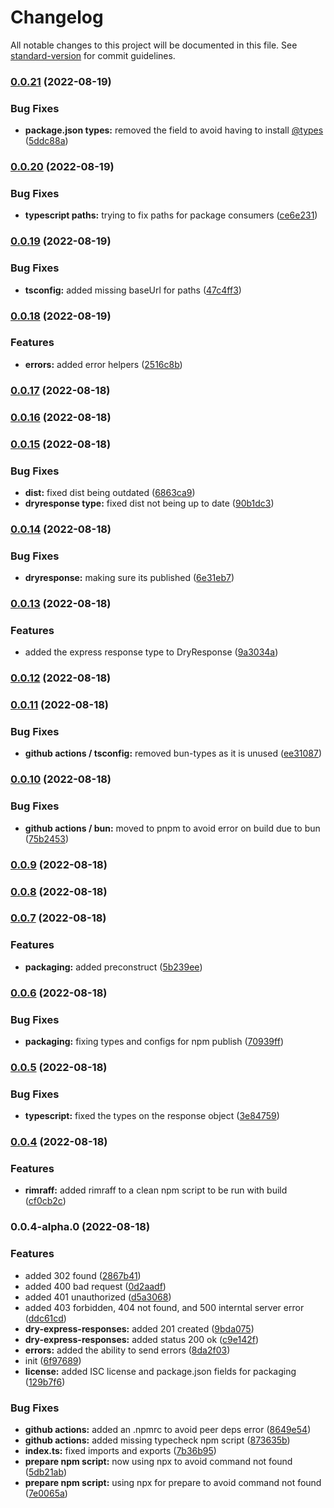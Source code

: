 # Changelog

All notable changes to this project will be documented in this file. See [standard-version](https://github.com/conventional-changelog/standard-version) for commit guidelines.

### [0.0.21](https://github.com/Omri-Levy/dry-express-responses/compare/v0.0.20...v0.0.21) (2022-08-19)


### Bug Fixes

* **package.json types:** removed the field to avoid having to install [@types](https://github.com/types) ([5ddc88a](https://github.com/Omri-Levy/dry-express-responses/commit/5ddc88a18d41c7905260e03e9b69c3026a017a96))

### [0.0.20](https://github.com/Omri-Levy/dry-express-responses/compare/v0.0.19...v0.0.20) (2022-08-19)


### Bug Fixes

* **typescript paths:** trying to fix paths for package consumers ([ce6e231](https://github.com/Omri-Levy/dry-express-responses/commit/ce6e231352e04d08309bf13175cfba45a416dd85))

### [0.0.19](https://github.com/Omri-Levy/dry-express-responses/compare/v0.0.18...v0.0.19) (2022-08-19)


### Bug Fixes

* **tsconfig:** added missing baseUrl for paths ([47c4ff3](https://github.com/Omri-Levy/dry-express-responses/commit/47c4ff35c7e0c09b79a72414c7b8a01d94c6a502))

### [0.0.18](https://github.com/Omri-Levy/dry-express-responses/compare/v0.0.17...v0.0.18) (2022-08-19)


### Features

* **errors:** added error helpers ([2516c8b](https://github.com/Omri-Levy/dry-express-responses/commit/2516c8b5ea23738150772231e8be5ac0e15ac6d9))

### [0.0.17](https://github.com/Omri-Levy/dry-express-responses/compare/v0.0.16...v0.0.17) (2022-08-18)

### [0.0.16](https://github.com/Omri-Levy/dry-express-responses/compare/v0.0.15...v0.0.16) (2022-08-18)

### [0.0.15](https://github.com/Omri-Levy/dry-express-responses/compare/v0.0.14...v0.0.15) (2022-08-18)


### Bug Fixes

* **dist:** fixed dist being outdated ([6863ca9](https://github.com/Omri-Levy/dry-express-responses/commit/6863ca9668ae11c696fdc4cce81c892112cd793d))
* **dryresponse type:** fixed dist not being up to date ([90b1dc3](https://github.com/Omri-Levy/dry-express-responses/commit/90b1dc3a615712c132c58e3f51c14ea7cfabbd9b))

### [0.0.14](https://github.com/Omri-Levy/dry-express-responses/compare/v0.0.13...v0.0.14) (2022-08-18)


### Bug Fixes

* **dryresponse:** making sure its published ([6e31eb7](https://github.com/Omri-Levy/dry-express-responses/commit/6e31eb7cddbe491ddc1a3d4efcc82f67d462ad0a))

### [0.0.13](https://github.com/Omri-Levy/dry-express-responses/compare/v0.0.12...v0.0.13) (2022-08-18)


### Features

* added the express response type to DryResponse ([9a3034a](https://github.com/Omri-Levy/dry-express-responses/commit/9a3034aa8c4d7950af0697438c85b940853e40c6))

### [0.0.12](https://github.com/Omri-Levy/dry-express-responses/compare/v0.0.11...v0.0.12) (2022-08-18)

### [0.0.11](https://github.com/Omri-Levy/dry-express-responses/compare/v0.0.10...v0.0.11) (2022-08-18)


### Bug Fixes

* **github actions / tsconfig:** removed bun-types as it is unused ([ee31087](https://github.com/Omri-Levy/dry-express-responses/commit/ee3108728eeefd4d0edff431d917d4da42b52493))

### [0.0.10](https://github.com/Omri-Levy/dry-express-responses/compare/v0.0.9...v0.0.10) (2022-08-18)


### Bug Fixes

* **github actions / bun:** moved to pnpm to avoid error on build due to bun ([75b2453](https://github.com/Omri-Levy/dry-express-responses/commit/75b2453d9d286dd0510993d0e1275d699c86010d))

### [0.0.9](https://github.com/Omri-Levy/dry-express-responses/compare/v0.0.8...v0.0.9) (2022-08-18)

### [0.0.8](https://github.com/Omri-Levy/dry-express-responses/compare/v0.0.7...v0.0.8) (2022-08-18)

### [0.0.7](https://github.com/Omri-Levy/dry-express-responses/compare/v0.0.6...v0.0.7) (2022-08-18)


### Features

* **packaging:** added preconstruct ([5b239ee](https://github.com/Omri-Levy/dry-express-responses/commit/5b239ee29bb66bc43467f4fc8b6c2eae12b19d4a))

### [0.0.6](https://github.com/Omri-Levy/dry-express-responses/compare/v0.0.5...v0.0.6) (2022-08-18)


### Bug Fixes

* **packaging:** fixing types and configs for npm publish ([70939ff](https://github.com/Omri-Levy/dry-express-responses/commit/70939ff90b187d6ea1c0795f4cec729624ba2ec4))

### [0.0.5](https://github.com/Omri-Levy/dry-express-responses/compare/v0.0.4...v0.0.5) (2022-08-18)


### Bug Fixes

* **typescript:** fixed the types on the response object ([3e84759](https://github.com/Omri-Levy/dry-express-responses/commit/3e84759201421a6f86fc01a77a1b519df27f9a6c))

### [0.0.4](https://github.com/Omri-Levy/dry-express-responses/compare/v0.0.4-alpha.0...v0.0.4) (2022-08-18)


### Features

* **rimraff:** added rimraff to a clean npm script to be run with build ([cf0cb2c](https://github.com/Omri-Levy/dry-express-responses/commit/cf0cb2c08a7bfc7831d168257c0057592563448c))

### 0.0.4-alpha.0 (2022-08-18)


### Features

* added 302 found ([2867b41](https://github.com/Omri-Levy/dry-express-responses/commit/2867b41df94a5c94f15fb56e5ddea23e9cb82c4c))
* added 400 bad request ([0d2aadf](https://github.com/Omri-Levy/dry-express-responses/commit/0d2aadfded89a0e5678e3e9196cd797b69298b6c))
* added 401 unauthorized ([d5a3068](https://github.com/Omri-Levy/dry-express-responses/commit/d5a3068f808a745a639269dab5ed844912ba569f))
* added 403 forbidden, 404 not found, and 500 interntal server error ([ddc61cd](https://github.com/Omri-Levy/dry-express-responses/commit/ddc61cda243cfbf20446e947741f55250ff1745d))
* **dry-express-responses:** added 201 created ([9bda075](https://github.com/Omri-Levy/dry-express-responses/commit/9bda075980f1ab16230d7b1d5324c4381b9c635e))
* **dry-express-responses:** added status 200 ok ([c9e142f](https://github.com/Omri-Levy/dry-express-responses/commit/c9e142f1f63af993f74bf5b1a1eee8589207acaf))
* **errors:** added the ability to send errors ([8da2f03](https://github.com/Omri-Levy/dry-express-responses/commit/8da2f039a1aa1fd502b3ab3f0a7eae374f211f0b))
* init ([6f97689](https://github.com/Omri-Levy/dry-express-responses/commit/6f976895e808113a802be0d4c35401f0aed4ea74))
* **license:** added ISC license and package.json fields for packaging ([129b7f6](https://github.com/Omri-Levy/dry-express-responses/commit/129b7f6c2560d3ccb2a4d66923cfd3c65fbcf4e7))


### Bug Fixes

* **github actions:** added an .npmrc to avoid peer deps error ([8649e54](https://github.com/Omri-Levy/dry-express-responses/commit/8649e546b561a8cf2b17691f83ec4cce11262358))
* **github actions:** added missing typecheck npm script ([873635b](https://github.com/Omri-Levy/dry-express-responses/commit/873635bc14a5a892db3a00cd824dd6a65f9b2080))
* **index.ts:** fixed imports and exports ([7b36b95](https://github.com/Omri-Levy/dry-express-responses/commit/7b36b95a1b270f7abeea5e16748381e4e28a7800))
* **prepare npm script:** now using npx to avoid command not found ([5db21ab](https://github.com/Omri-Levy/dry-express-responses/commit/5db21ab8419756218cd3a896adb8b9bb52662952))
* **prepare npm script:** using npx for prepare to avoid command not found ([7e0065a](https://github.com/Omri-Levy/dry-express-responses/commit/7e0065aa286b499d9bcea6be0f99c0f475d075f1))
